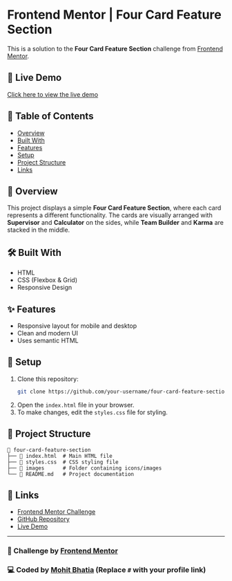 # Frontend Mentor | Four Card Feature Section

This is a solution to the **Four Card Feature Section** challenge from [Frontend Mentor](https://www.frontendmentor.io/).

## 🚀 Live Demo
[Click here to view the live demo](https://mohit5543.github.io/four-card-feature-section/) 

## 📌 Table of Contents
- [Overview](#overview)
- [Built With](#built-with)
- [Features](#features)
- [Setup](#setup)
- [Project Structure](#project-structure)
- [Links](#links)

## 🎯 Overview
This project displays a simple **Four Card Feature Section**, where each card represents a different functionality. The cards are visually arranged with **Supervisor** and **Calculator** on the sides, while **Team Builder** and **Karma** are stacked in the middle.

## 🛠 Built With
- HTML
- CSS (Flexbox & Grid)
- Responsive Design

## ✨ Features
- Responsive layout for mobile and desktop
- Clean and modern UI
- Uses semantic HTML

## 🔧 Setup
1. Clone this repository:
   ```sh
   git clone https://github.com/your-username/four-card-feature-section.git
   ```
2. Open the `index.html` file in your browser.
3. To make changes, edit the `styles.css` file for styling.

## 📂 Project Structure
```
📂 four-card-feature-section
├── 📄 index.html  # Main HTML file
├── 📄 styles.css  # CSS styling file
├── 📂 images      # Folder containing icons/images
└── 📄 README.md   # Project documentation
```

## 🔗 Links
- [Frontend Mentor Challenge](https://www.frontendmentor.io/challenges/four-card-feature-section-weK1eFYK)  
- [GitHub Repository](https://github.com/mohit5543/four-card-feature-section)  
- [Live Demo](https://github.com/mohit5543/four-card-feature-section/) 

---
### 📌 Challenge by [Frontend Mentor](https://www.frontendmentor.io/)
### 💻 Coded by [Mohit Bhatia](https://x.com/Mohit___Bhatia) (Replace `#` with your profile link)

